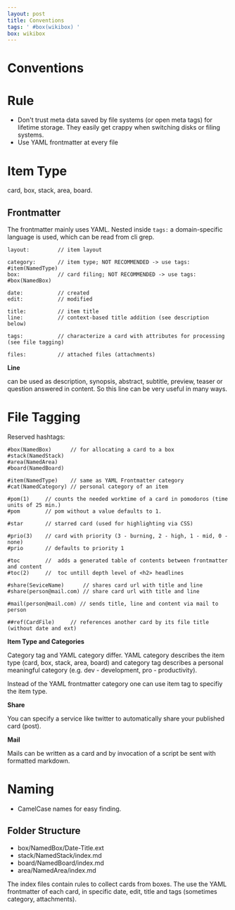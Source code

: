```yaml
---
layout: post
title: Conventions
tags: ' #box(wikibox) '
box: wikibox
---
```


# Conventions


# Rule

- Don't trust meta data saved by file systems (or open meta tags) for lifetime storage. They easily get crappy when switching disks or filing systems. 
- Use YAML frontmatter at every file

# Item Type

card, box, stack, area, board.

## Frontmatter

The frontmatter mainly uses YAML. Nested inside `tags:` a domain-specific language is used, which can be read from cli grep.
	
	layout:			// item layout

	category:		// item type; NOT RECOMMENDED -> use tags: #item(NamedType)
	box:			// card filing; NOT RECOMMENDED -> use tags: #box(NamedBox)

	date:			// created
	edit:			// modified	
	
	title:			// item title
	line:			// context-based title addition (see description below)

	tags:			// characterize a card with attributes for processing (see file tagging)
	
	files:			// attached files (attachments)

**Line** 

can be used as description, synopsis, abstract, subtitle, preview, teaser or question answered in content. So this line can be very useful in many ways.

# File Tagging

Reserved hashtags:

	#box(NamedBox)		// for allocating a card to a box
	#stack(NamedStack)
	#area(NamedArea)
	#board(NamedBoard)

	#item(NamedType)	// same as YAML Frontmatter category
	#cat(NamedCategory)	// personal category of an item

	#pom(1)		// counts the needed worktime of a card in pomodoros (time units of 25 min.)
	#pom 		// pom without a value defaults to 1.

	#star		// starred card (used for highlighting via CSS)

	#prio(3)	// card with priority (3 - burning, 2 - high, 1 - mid, 0 - none)
	#prio 		// defaults to priority 1

	#toc		//  adds a generated table of contents between frontmatter and content
	#toc(2)		//	toc untill depth level of <h2> headlines

	#share(SeviceName) 		// shares card url with title and line  
	#share(person@mail.com) // share card url with title and line

	#mail(person@mail.com) // sends title, line and content via mail to person

	##ref(CardFile)		// references another card by its file title (without date and ext)

**Item Type and Categories**

Category tag and YAML category differ. YAML category describes the item type (card, box, stack, area, board) and category tag describes a personal meaningful category (e.g. dev - development, pro - productivity).

Instead of the YAML frontmatter category one can use item tag to specifiy the item type.

**Share**

You can specify a service like twitter to automatically share your published card (post).

**Mail**

Mails can be written as a card and by invocation of a script be sent with formatted markdown.

# Naming

- CamelCase names for easy finding.

## Folder Structure

- box/NamedBox/Date-Title.ext
- stack/NamedStack/index.md
- board/NamedBoard/index.md
- area/NamedArea/index.md

The index files contain rules to collect cards from boxes. The use the YAML frontmatter of each card, in specific date, edit, title and tags (sometimes category, attachments).
